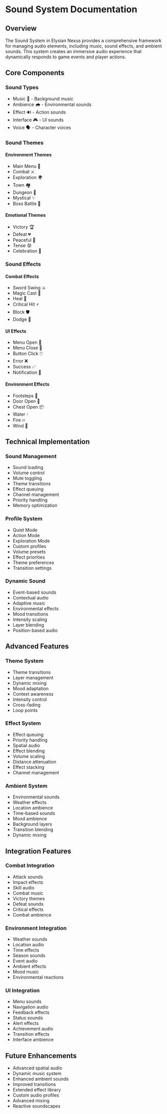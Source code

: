 # Sound System Documentation

## Overview
The Sound System in Elysian Nexus provides a comprehensive framework for managing audio elements, including music, sound effects, and ambient sounds. This system creates an immersive audio experience that dynamically responds to game events and player actions.

## Core Components

### Sound Types
- Music 🎵 - Background music
- Ambience 🌧️ - Environmental sounds
- Effect 🔊 - Action sounds
- Interface 🎮 - UI sounds
- Voice 🗣️ - Character voices

### Sound Themes

#### Environment Themes
- Main Menu 🎵
- Combat ⚔️
- Exploration 🌍
- Town 🏘️
- Dungeon 🏰
- Mystical ✨
- Boss Battle 👑

#### Emotional Themes
- Victory 🏆
- Defeat 💔
- Peaceful 🌅
- Tense 😰
- Celebration 🎉

### Sound Effects

#### Combat Effects
- Sword Swing ⚔️
- Magic Cast 🔮
- Heal 💚
- Critical Hit ⚡
- Block 🛡️
- Dodge 💨

#### UI Effects
- Menu Open 📂
- Menu Close 📁
- Button Click 🖱️
- Error ❌
- Success ✅
- Notification 🔔

#### Environment Effects
- Footsteps 👣
- Door Open 🚪
- Chest Open 📦
- Water 💧
- Fire 🔥
- Wind 💨

## Technical Implementation

### Sound Management
- Sound loading
- Volume control
- Mute toggling
- Theme transitions
- Effect queuing
- Channel management
- Priority handling
- Memory optimization

### Profile System
- Quiet Mode
- Action Mode
- Exploration Mode
- Custom profiles
- Volume presets
- Effect priorities
- Theme preferences
- Transition settings

### Dynamic Sound
- Event-based sounds
- Contextual audio
- Adaptive music
- Environmental effects
- Mood transitions
- Intensity scaling
- Layer blending
- Position-based audio

## Advanced Features

### Theme System
- Theme transitions
- Layer management
- Dynamic mixing
- Mood adaptation
- Context awareness
- Intensity control
- Cross-fading
- Loop points

### Effect System
- Effect queuing
- Priority handling
- Spatial audio
- Effect blending
- Volume scaling
- Distance attenuation
- Effect stacking
- Channel management

### Ambient System
- Environmental sounds
- Weather effects
- Location ambience
- Time-based sounds
- Mood ambience
- Background layers
- Transition blending
- Dynamic mixing

## Integration Features

### Combat Integration
- Attack sounds
- Impact effects
- Skill audio
- Combat music
- Victory themes
- Defeat sounds
- Critical effects
- Combat ambience

### Environment Integration
- Weather sounds
- Location audio
- Time effects
- Season sounds
- Event audio
- Ambient effects
- Mood music
- Environmental reactions

### UI Integration
- Menu sounds
- Navigation audio
- Feedback effects
- Status sounds
- Alert effects
- Achievement audio
- Transition effects
- Interface ambience

## Future Enhancements
- Advanced spatial audio
- Dynamic music system
- Enhanced ambient sounds
- Improved transitions
- Extended effect library
- Custom audio profiles
- Advanced mixing
- Reactive soundscapes 